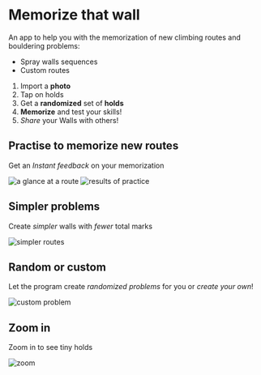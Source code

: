 # Memorize that wall

An app to help you with the memorization of new climbing routes and bouldering problems:
- Spray walls sequences
- Custom routes

1. Import a **photo**
2. Tap on holds
3. Get a **randomized** set of **holds**
4. **Memorize** and test your skills!
5. *Share* your Walls with others!

## Practise to memorize new routes

Get an *Instant feedback* on your memorization

![a glance at a route](./doc/img/glance_at_a_route.png)
![results of practice](./doc/img/results_of_practise.png)

## Simpler problems

Create *simpler* walls with *fewer* total marks

![simpler routes](./doc/img/simpler_routes.png)

## Random or custom

Let the program create *randomized problems* for you or *create your own*!

![custom problem](./doc/img/custom_problem.png)

## Zoom in

Zoom in to see tiny holds

![zoom](./doc/img/zoom.png)
